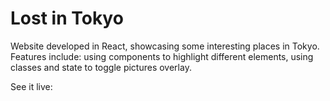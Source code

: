 # Lost in Tokyo
Website developed in React, showcasing some interesting places in Tokyo.
Features include: using components to highlight different elements, using classes and state to toggle pictures overlay.

See it live:
